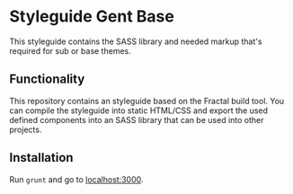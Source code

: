 # Styleguide Gent Base
This styleguide contains the SASS library and needed markup that's required for sub or base themes.



## Functionality
This repository contains an styleguide based on the Fractal build tool. You can compile the styleguide into static HTML/CSS and export the used defined components into an SASS library that can be used into other projects.


## Installation
Run `grunt` and go to [localhost:3000](http://localhost:3000).